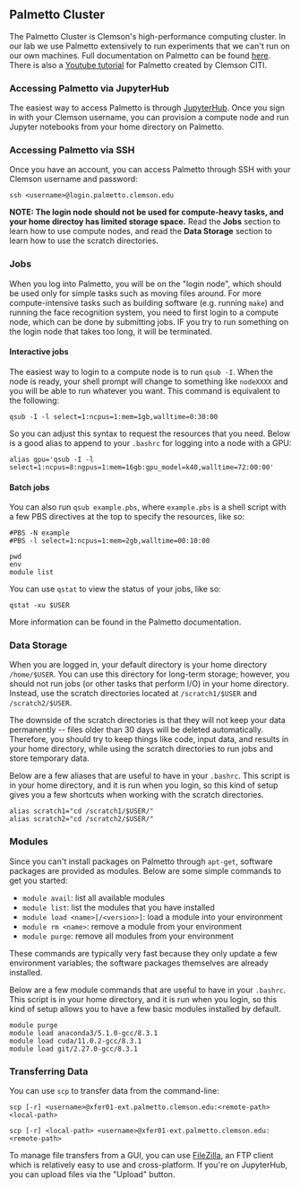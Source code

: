 ## Palmetto Cluster

The Palmetto Cluster is Clemson's high-performance computing cluster. In our lab we use Palmetto extensively to run experiments that we can't run on our own machines. Full documentation on Palmetto can be found [here](https://www.palmetto.clemson.edu/palmetto/). There is also a [Youtube tutorial](https://www.youtube.com/playlist?list=PLagFkXs2Bczaukd90bUWy0E2qub9alZn1) for Palmetto created by Clemson CITI.

### Accessing Palmetto via JupyterHub

The easiest way to access Palmetto is through [JupyterHub](https://www.palmetto.clemson.edu/jupyterhub). Once you sign in with your Clemson username, you can provision a compute node and run Jupyter notebooks from your home directory on Palmetto.

### Accessing Palmetto via SSH

Once you have an account, you can access Palmetto through SSH with your Clemson username and password:
```
ssh <username>@login.palmetto.clemson.edu
```

__NOTE: The login node should not be used for compute-heavy tasks, and your home directoy has limited storage space.__ Read the __Jobs__ section to learn how to use compute nodes, and read the __Data Storage__ section to learn how to use the scratch directories.

### Jobs

When you log into Palmetto, you will be on the "login node", which should be used only for simple tasks such as moving files around. For more compute-intensive tasks such as building software (e.g. running `make`) and running the face recognition system, you need to first login to a compute node, which can be done by submitting jobs. IF you try to run something on the login node that takes too long, it will be terminated.

#### Interactive jobs

The easiest way to login to a compute node is to run `qsub -I`. When the node is ready, your shell prompt will change to something like `nodeXXXX` and you will be able to run whatever you want. This command is equivalent to the following:
```
qsub -I -l select=1:ncpus=1:mem=1gb,walltime=0:30:00
```

So you can adjust this syntax to request the resources that you need. Below is a good alias to append to your `.bashrc` for logging into a node with a GPU:
```
alias gpu='qsub -I -l select=1:ncpus=8:ngpus=1:mem=16gb:gpu_model=k40,walltime=72:00:00'
```

#### Batch jobs

You can also run `qsub example.pbs`, where `example.pbs` is a shell script with a few PBS directives at the top to specify the resources, like so:
```
#PBS -N example
#PBS -l select=1:ncpus=1:mem=2gb,walltime=00:10:00

pwd
env
module list
```

You can use `qstat` to view the status of your jobs, like so:
```
qstat -xu $USER
```

More information can be found in the Palmetto documentation.

### Data Storage

When you are logged in, your default directory is your home directory `/home/$USER`. You can use this directory for long-term storage; however, you should not run jobs (or other tasks that perform I/O) in your home directory. Instead, use the scratch directories located at `/scratch1/$USER` and `/scratch2/$USER`.

The downside of the scratch directories is that they will not keep your data permanently -- files older than 30 days will be deleted automatically. Therefore, you should try to keep things like code, input data, and results in your home directory, while using the scratch directories to run jobs and store temporary data.

Below are a few aliases that are useful to have in your `.bashrc`. This script is in your home directory, and it is run when you login, so this kind of setup gives you a few shortcuts when working with the scratch directories.
```
alias scratch1="cd /scratch1/$USER/"
alias scratch2="cd /scratch2/$USER/"
```

### Modules

Since you can't install packages on Palmetto through `apt-get`, software packages are provided as modules. Below are some simple commands to get you started:

- `module avail`: list all available modules
- `module list`: list the modules that you have installed
- `module load <name>[/<version>]`: load a module into your environment
- `module rm <name>`: remove a module from your environment
- `module purge`: remove all modules from your environment

These commands are typically very fast because they only update a few environment variables; the software packages themselves are already installed.

Below are a few module commands that are useful to have in your `.bashrc`. This script is in your home directory, and it is run when you login, so this kind of setup allows you to have a few basic modules installed by default.
```
module purge
module load anaconda3/5.1.0-gcc/8.3.1
module load cuda/11.0.2-gcc/8.3.1
module load git/2.27.0-gcc/8.3.1
```

### Transferring Data

You can use `scp` to transfer data from the command-line:
```
scp [-r] <username>@xfer01-ext.palmetto.clemson.edu:<remote-path> <local-path>

scp [-r] <local-path> <username>@xfer01-ext.palmetto.clemson.edu:<remote-path>
```

To manage file transfers from a GUI, you can use [FileZilla](https://filezilla-project.org/), an FTP client which is relatively easy to use and cross-platform. If you're on JupyterHub, you can upload files via the "Upload" button.
